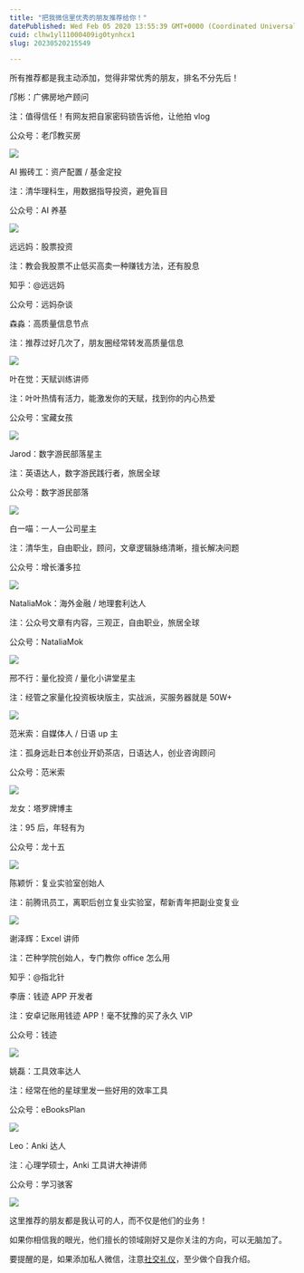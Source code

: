 ```yaml
---
title: "把我微信里优秀的朋友推荐给你！"
datePublished: Wed Feb 05 2020 13:55:39 GMT+0000 (Coordinated Universal Time)
cuid: clhw1yl11000409ig0tynhcx1
slug: 20230520215549

---
```


所有推荐都是我主动添加，觉得非常优秀的朋友，排名不分先后！

邝彬：广佛房地产顾问

注：值得信任！有网友把自家密码锁告诉他，让他拍 vlog

公众号：老邝教买房

![](https://cdn.hashnode.com/res/hashnode/image/upload/v1684590762633/78adb4f2-4a2a-4ee5-86bc-79a632762250.jpeg)

AI 搬砖工：资产配置 / 基金定投

注：清华理科生，用数据指导投资，避免盲目

公众号：AI 养基

![](https://cdn.hashnode.com/res/hashnode/image/upload/v1684590767960/48be1448-de79-4cca-8cb1-4c2f459fbdd2.jpeg)

远远妈：股票投资

注：教会我股票不止低买高卖一种赚钱方法，还有股息

知乎：@远远妈

公众号：远妈杂谈

森淼：高质量信息节点

注：推荐过好几次了，朋友圈经常转发高质量信息

![](https://cdn.hashnode.com/res/hashnode/image/upload/v1684590773096/0c51ffd3-598e-4d45-b40e-b58de4c66cbf.jpeg)

叶在觉：天赋训练讲师

注：叶叶热情有活力，能激发你的天赋，找到你的内心热爱

公众号：宝藏女孩

![](https://cdn.hashnode.com/res/hashnode/image/upload/v1684590836619/057fb242-943f-49b0-a3e8-d7517e8aa0ed.jpeg)

Jarod：数字游民部落星主

注：英语达人，数字游民践行者，旅居全球

公众号：数字游民部落

![](https://cdn.hashnode.com/res/hashnode/image/upload/v1684590844380/c5781040-9b80-43bc-8a22-a2cfbff5294e.jpeg)

白一喵：一人一公司星主

注：清华生，自由职业，顾问，文章逻辑脉络清晰，擅长解决问题

公众号：增长潘多拉

![](https://cdn.hashnode.com/res/hashnode/image/upload/v1684590856894/7aadf603-c9a0-4910-8f2a-55513feb4977.jpeg)

NataliaMok：海外金融 / 地理套利达人

注：公众号文章有内容，三观正，自由职业，旅居全球

公众号：NataliaMok

![](https://cdn.hashnode.com/res/hashnode/image/upload/v1684590862378/6e7df645-08f9-4f1a-b1f2-91f43db78aa5.jpeg)

邢不行：量化投资 / 量化小讲堂星主

注：经管之家量化投资板块版主，实战派，买服务器就是 50W+

![](https://cdn.hashnode.com/res/hashnode/image/upload/v1684590870913/012be806-18de-4a37-9e03-f2e99f69f723.jpeg)

范米索：自媒体人 / 日语 up 主

注：孤身远赴日本创业开奶茶店，日语达人，创业咨询顾问

公众号：范米索  

![](https://cdn.hashnode.com/res/hashnode/image/upload/v1684590876252/b77f37d1-8a85-42d7-8a9a-d514698d96fd.jpeg)

龙女：塔罗牌博主

注：95 后，年轻有为

公众号：龙十五

![](https://cdn.hashnode.com/res/hashnode/image/upload/v1684590885239/0e37b89a-815f-488f-b4dc-722b7308231c.jpeg)

陈颖忻：复业实验室创始人

注：前腾讯员工，离职后创立复业实验室，帮新青年把副业变复业

![](https://cdn.hashnode.com/res/hashnode/image/upload/v1684590892815/dfce10f3-4c80-454a-8795-3ce5c5a6f2d9.jpeg)

谢泽辉：Excel 讲师

注：芒种学院创始人，专门教你 office 怎么用

知乎：@指北针

李唐：钱迹 APP 开发者

注：安卓记账用钱迹 APP！毫不犹豫的买了永久 VIP

公众号：钱迹

![](https://cdn.hashnode.com/res/hashnode/image/upload/v1684590921603/71ab6a8f-08c8-4d8c-8a54-41434690d188.jpeg)

姚磊：工具效率达人

注：经常在他的星球里发一些好用的效率工具

公众号：eBooksPlan

![](https://cdn.hashnode.com/res/hashnode/image/upload/v1684590904726/e6321607-2f78-49a1-9fd2-8e11d03d18ac.jpeg)

Leo：Anki 达人

注：心理学硕士，Anki 工具讲大神讲师

公众号：学习骇客

![](https://cdn.hashnode.com/res/hashnode/image/upload/v1684590910433/88cf3cc3-a4e2-41e7-9736-a8445cb1b59e.jpeg)

这里推荐的朋友都是我认可的人，而不仅是他们的业务！

如果你相信我的眼光，他们擅长的领域刚好又是你关注的方向，可以无脑加了。

要提醒的是，如果添加私人微信，注意[社交礼仪](http://mp.weixin.qq.com/s?__biz=MzI3MzU5MDA1OQ==&mid=2247485021&idx=1&sn=901d9721fbe55342e96e29ddeb9ab86b&chksm=eb21b419dc563d0f0e512070dd9c6466925dd51ce160b47afa38cab32a8dcca41e255dd631b0&scene=21#wechat_redirect)，至少做个自我介绍。